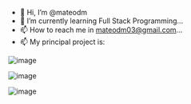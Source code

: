 - 👋 Hi, I’m @mateodm
- 🌱 I’m currently learning Full Stack Programming...
- 📫 How to reach me in mateodm03@gmail.com...
- 📫 My principal project is:


<!---
mateodm/mateodm is a ✨ special ✨ repository because its `README.md` (this file) appears on your GitHub profile.
You can click the Preview link to take a look at your changes.
--->

![image](https://github.com/user-attachments/assets/5490cfa9-9c33-4d19-a70d-d10b8a1e740d)

![image](https://github.com/user-attachments/assets/5e0c5205-44fc-40d0-95b8-8d2292900a7c)

![image](https://github.com/user-attachments/assets/51276d1d-281a-4c49-ad77-dda25d85e0af)
